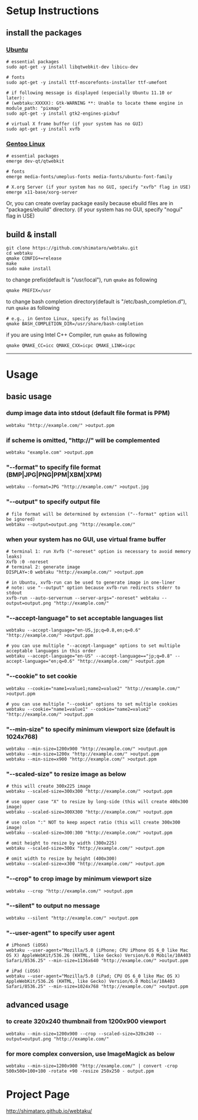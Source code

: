 # Setup Instructions

## install the packages

### [Ubuntu](http://www.ubuntu.com/)

    # essential packages
    sudo apt-get -y install libqtwebkit-dev libicu-dev

    # fonts
    sudo apt-get -y install ttf-mscorefonts-installer ttf-umefont

    # if following message is displayed (especially Ubuntu 11.10 or later):
    # (webtaku:XXXXX): Gtk-WARNING **: Unable to locate theme engine in module_path: "pixmap"
    sudo apt-get -y install gtk2-engines-pixbuf

    # virtual X frame buffer (if your system has no GUI)
    sudo apt-get -y install xvfb

### [Gentoo Linux](http://www.gentoo.org/)

    # essential packages
    emerge dev-qt/qtwebkit

    # fonts
    emerge media-fonts/umeplus-fonts media-fonts/ubuntu-font-family

    # X.org Server (if your system has no GUI, specify "xvfb" flag in USE)
    emerge x11-base/xorg-server

Or, you can create overlay package easily because ebuild files are in "packages/ebuild" directory.
(if your system has no GUI, specify "nogui" flag in USE)

## build & install

    git clone https://github.com/shimataro/webtaku.git
    cd webtaku
    qmake CONFIG+=release
    make
    sudo make install

to change prefix(default is "/usr/local"), run `qmake` as following

    qmake PREFIX=/usr

to change bash completion directory(default is "/etc/bash\_completion.d"), run `qmake` as following

    # e.g., in Gentoo Linux, specify as following
    qmake BASH_COMPLETION_DIR=/usr/share/bash-completion

if you are using Intel C++ Compiler, run `qmake` as following

    qmake QMAKE_CC=icc QMAKE_CXX=icpc QMAKE_LINK=icpc

---

# Usage

## basic usage

### dump image data into stdout (default file format is PPM)

    webtaku "http://example.com/" >output.ppm

### if scheme is omitted, "http://" will be complemented

    webtaku "example.com" >output.ppm

### "--format" to specify file format (BMP|JPG|PNG|PPM|XBM|XPM)

    webtaku --format=JPG "http://example.com/" >output.jpg

### "--output" to specify output file

    # file format will be determined by extension ("--format" option will be ignored)
    webtaku --output=output.png "http://example.com/"

### when your system has no GUI, use virtual frame buffer

    # terminal 1: run Xvfb ("-noreset" option is necessary to avoid memory leaks)
    Xvfb :0 -noreset
    # terminal 2: generate image
    DISPLAY=:0 webtaku "http://example.com/" >output.ppm

    # in Ubuntu, xvfb-run can be used to generate image in one-liner
    # note: use "--output" option because xvfb-run redirects stderr to stdout
    xvfb-run --auto-servernum --server-args="-noreset" webtaku --output=output.png "http://example.com/"

### "--accept-language" to set acceptable languages list

    webtaku --accept-language="en-US,jp;q=0.8,en;q=0.6" "http://example.com/" >output.ppm

    # you can use multiple "--accept-language" options to set multiple acceptable languages in this order
    webtaku --accept-language="en-US" --accept-language=="jp;q=0.8" --accept-language="en;q=0.6" "http://example.com/" >output.ppm

### "--cookie" to set cookie

    webtaku --cookie="name1=value1;name2=value2" "http://example.com/" >output.ppm

    # you can use multiple "--cookie" options to set multiple cookies
    webtaku --cookie="name1=value1" --cookie="name2=value2" "http://example.com/" >output.ppm

### "--min-size" to specify minimum viewport size (default is 1024x768)

    webtaku --min-size=1200x900 "http://example.com/" >output.ppm
    webtaku --min-size=1200x "http://example.com/" >output.ppm
    webtaku --min-size=x900 "http://example.com/" >output.ppm

### "--scaled-size" to resize image as below

    # this will create 300x225 image
    webtaku --scaled-size=300x300 "http://example.com/" >output.ppm

    # use upper case "X" to resize by long-side (this will create 400x300 image)
    webtaku --scaled-size=300X300 "http://example.com/" >output.ppm

    # use colon ":" NOT to keep aspect ratio (this will create 300x300 image)
    webtaku --scaled-size=300:300 "http://example.com/" >output.ppm

    # omit height to resize by width (300x225)
    webtaku --scaled-size=300x "http://example.com/" >output.ppm

    # omit width to resize by height (400x300)
    webtaku --scaled-size=x300 "http://example.com/" >output.ppm

### "--crop" to crop image by minimum viewport size

    webtaku --crop "http://example.com/" >output.ppm

### "--silent" to output no message

    webtaku --silent "http://example.com/" >output.ppm

### "--user-agent" to specify user agent

    # iPhone5 (iOS6)
    webtaku --user-agent="Mozilla/5.0 (iPhone; CPU iPhone OS 6_0 like Mac OS X) AppleWebKit/536.26 (KHTML, like Gecko) Version/6.0 Mobile/10A403 Safari/8536.25" --min-size=1136x640 "http://example.com/" >output.ppm

    # iPad (iOS6)
    webtaku --user-agent="Mozilla/5.0 (iPad; CPU OS 6_0 like Mac OS X) AppleWebKit/536.26 (KHTML, like Gecko) Version/6.0 Mobile/10A403 Safari/8536.25" --min-size=1024x768 "http://example.com/" >output.ppm

## advanced usage

### to create 320x240 thumbnail from 1200x900 viewport

    webtaku --min-size=1200x900 --crop --scaled-size=320x240 --output=output.png "http://example.com/"

### for more complex conversion, use ImageMagick as below

    webtaku --min-size=1200x900 "http://example.com/" | convert -crop 500x500+100+100 -rotate +90 -resize 250x250 - output.ppm

# Project Page

http://shimataro.github.io/webtaku/
